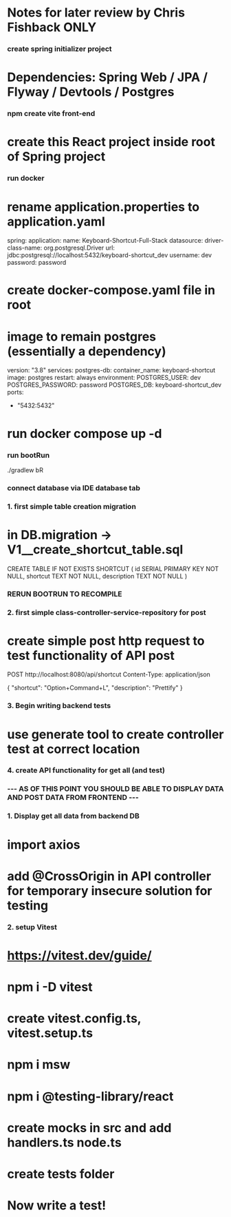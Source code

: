 # Notes for later review by Chris Fishback ONLY

### create spring initializer project
# Dependencies: Spring Web / JPA / Flyway / Devtools / Postgres

### npm create vite front-end 
# create this React project inside root of Spring project

### run docker
# rename application.properties to application.yaml
spring:
application:
name: Keyboard-Shortcut-Full-Stack
datasource:
driver-class-name: org.postgresql.Driver
url: jdbc:postgresql://localhost:5432/keyboard-shortcut_dev
username: dev
password: password

# create docker-compose.yaml file in root
# image to remain postgres (essentially a dependency)
version: "3.8"
services:
postgres-db:
container_name: keyboard-shortcut
image: postgres
restart: always
environment:
POSTGRES_USER: dev
POSTGRES_PASSWORD: password
POSTGRES_DB: keyboard-shortcut_dev
ports:
- "5432:5432"

# run docker compose up -d

### run bootRun
./gradlew bR

### connect database via IDE database tab

### 1. first simple table creation migration
# in DB.migration -> V1__create_shortcut_table.sql
CREATE TABLE IF NOT EXISTS SHORTCUT (
id SERIAL PRIMARY KEY NOT NULL,
shortcut TEXT NOT NULL,
description TEXT NOT NULL
)

### RERUN BOOTRUN TO RECOMPILE

### 2. first simple class-controller-service-repository for post

# create simple post http request to test functionality of API post
POST http://localhost:8080/api/shortcut
Content-Type: application/json

{
"shortcut": "Option+Command+L",
"description": "Prettify"
}

### 3. Begin writing backend tests
# use generate tool to create controller test at correct location

### 4. create API functionality for get all (and test)

### --- AS OF THIS POINT YOU SHOULD BE ABLE TO DISPLAY DATA AND POST DATA FROM FRONTEND ---

### 1. Display get all data from backend DB 
# import axios
# add @CrossOrigin in API controller for temporary insecure solution for testing

### 2. setup Vitest 
# https://vitest.dev/guide/
# npm i -D vitest
# create vitest.config.ts, vitest.setup.ts
# npm i msw
# npm i @testing-library/react
# create mocks in src and add handlers.ts node.ts
# create __tests__ folder
# Now write a test!

